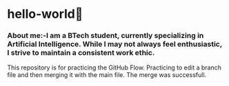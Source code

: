 # hello-world🙏
### About me:-I am a BTech student, currently specializing in Artificial Intelligence. While I may not always feel enthusiastic, I strive to maintain a consistent work ethic.
This repository is for practicing the GitHub Flow.
Practicing to edit a branch file and then merging it with the main file.
The merge was successfull.
